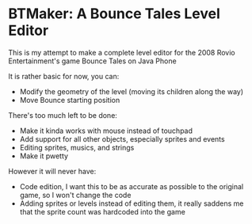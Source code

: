 # BTMaker: A Bounce Tales Level Editor

This is my attempt to make a complete level editor for the 2008 Rovio Entertainment's game Bounce Tales on Java Phone

It is rather basic for now, you can:
- Modify the geometry of the level (moving its children along the way)
- Move Bounce starting position

There's too much left to be done:
- Make it kinda works with mouse instead of touchpad
- Add support for all other objects, especially sprites and events
- Editing sprites, musics, and strings
- Make it pwetty

However it will never have:
- Code edition, I want this to be as accurate as possible to the original game, so I won't change the code
- Adding sprites or levels instead of editing them, it really saddens me that the sprite count was hardcoded into the game
